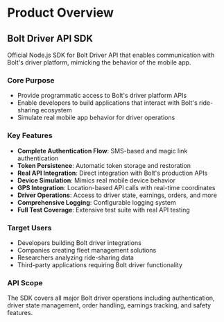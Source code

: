 # Product Overview

## Bolt Driver API SDK

Official Node.js SDK for Bolt Driver API that enables communication with Bolt's driver platform, mimicking the behavior of the mobile app.

### Core Purpose

- Provide programmatic access to Bolt's driver platform APIs
- Enable developers to build applications that interact with Bolt's ride-sharing ecosystem
- Simulate real mobile app behavior for driver operations

### Key Features

- **Complete Authentication Flow**: SMS-based and magic link authentication
- **Token Persistence**: Automatic token storage and restoration
- **Real API Integration**: Direct integration with Bolt's production APIs
- **Device Simulation**: Mimics real mobile device behavior
- **GPS Integration**: Location-based API calls with real-time coordinates
- **Driver Operations**: Access to driver state, earnings, orders, and more
- **Comprehensive Logging**: Configurable logging system
- **Full Test Coverage**: Extensive test suite with real API testing

### Target Users

- Developers building Bolt driver integrations
- Companies creating fleet management solutions
- Researchers analyzing ride-sharing data
- Third-party applications requiring Bolt driver functionality

### API Scope

The SDK covers all major Bolt driver operations including authentication, driver state management, order handling, earnings tracking, and safety features.
